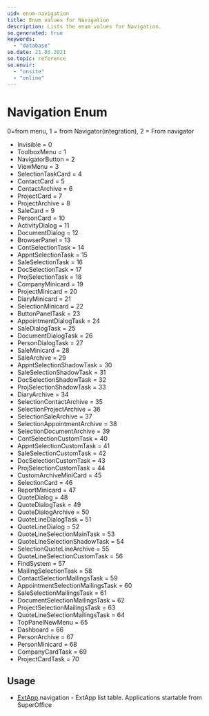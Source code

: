 ```yaml
---
uid: enum-navigation
title: Enum values for Navigation
description: Lists the enum values for Navigation.
so.generated: true
keywords:
  - "database"
so.date: 21.03.2021
so.topic: reference
so.envir:
  - "onsite"
  - "online"
---
```


# Navigation Enum

0=from menu, 1 = from Navigator(integration), 2 = From navigator

* Invisible = 0
* ToolboxMenu = 1
* NavigatorButton = 2
* ViewMenu = 3
* SelectionTaskCard = 4
* ContactCard = 5
* ContactArchive = 6
* ProjectCard = 7
* ProjectArchive = 8
* SaleCard = 9
* PersonCard = 10
* ActivityDialog = 11
* DocumentDialog = 12
* BrowserPanel = 13
* ContSelectionTask = 14
* AppntSelectionTask = 15
* SaleSelectionTask = 16
* DocSelectionTask = 17
* ProjSelectionTask = 18
* CompanyMinicard = 19
* ProjectMinicard = 20
* DiaryMinicard = 21
* SelectionMinicard = 22
* ButtonPanelTask = 23
* AppointmentDialogTask = 24
* SaleDialogTask = 25
* DocumentDialogTask = 26
* PersonDialogTask = 27
* SaleMinicard = 28
* SaleArchive = 29
* AppntSelectionShadowTask = 30
* SaleSelectionShadowTask = 31
* DocSelectionShadowTask = 32
* ProjSelectionShadowTask = 33
* DiaryArchive = 34
* SelectionContactArchive = 35
* SelectionProjectArchive = 36
* SelectionSaleArchive = 37
* SelectionAppointmentArchive = 38
* SelectionDocumentArchive = 39
* ContSelectionCustomTask = 40
* AppntSelectionCustomTask = 41
* SaleSelectionCustomTask = 42
* DocSelectionCustomTask = 43
* ProjSelectionCustomTask = 44
* CustomArchiveMiniCard = 45
* SelectionCard = 46
* ReportMinicard = 47
* QuoteDialog = 48
* QuoteDialogTask = 49
* QuoteDialogArchive = 50
* QuoteLineDialogTask = 51
* QuoteLineDialog = 52
* QuoteLineSelectionMainTask = 53
* QuoteLineSelectionShadowTask = 54
* SelectionQuoteLineArchive = 55
* QuoteLineSelectionCustomTask = 56
* FindSystem = 57
* MailingSelectionTask = 58
* ContactSelectionMailingsTask = 59
* AppointmentSelectionMailingsTask = 60
* SaleSelectionMailingsTask = 61
* DocumentSelectionMailingsTask = 62
* ProjectSelectionMailingsTask = 63
* QuoteLineSelectionMailingsTask = 64
* TopPanelNewMenu = 65
* Dashboard = 66
* PersonArchive = 67
* PersonMinicard = 68
* CompanyCardTask = 69
* ProjectCardTask = 70

## Usage

* [ExtApp](../extapp.md).navigation - ExtApp list table. Applications startable from SuperOffice
